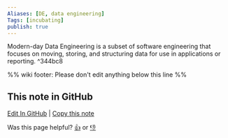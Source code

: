 ```yaml
---
Aliases: [DE, data engineering]
Tags: [incubating]
publish: true
---
```


Modern-day Data Engineering is a subset of software engineering that focuses on moving, storing, and structuring data for use in applications or reporting. ^344bc8

%% wiki footer: Please don't edit anything below this line %%

## This note in GitHub

<span class="git-footer">[Edit In GitHub](https://github.dev/data-engineering-community/data-engineering-wiki/blob/main/Concepts/Data%20Engineering.md "git-hub-edit-note") | [Copy this note](https://raw.githubusercontent.com/data-engineering-community/data-engineering-wiki/main/Concepts/Data%20Engineering.md "git-hub-copy-note")</span>

<span class="git-footer">Was this page helpful?
[👍](https://tally.so/r/mOaxjk?rating=Yes&url=https://dataengineering.wiki/Concepts/Data+Engineering) or [👎](https://tally.so/r/mOaxjk?rating=No&url=https://dataengineering.wiki/Concepts/Data+Engineering)</span>
